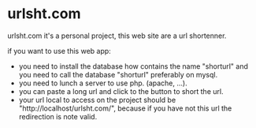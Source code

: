 # urlsht.com
urlsht.com it's a personal project, this web site are a url shortenner.

if you want to use this web app:
- you need to install the database how contains the name "shorturl" and you need to call the database "shorturl" preferably on mysql.
- you need to lunch a server to use php. (apache, ...).
- you can paste a long url and click to the button to short the url.
- your url local to access on the project should be "http://localhost/urlsht.com/", because if you have not this url the redirection is note valid.